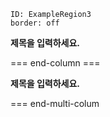 ```start-multi-column  
ID: ExampleRegion3  
border: off
```

**제목을 입력하세요.**

=== end-column ===

**제목을 입력하세요.**

=== end-multi-colum